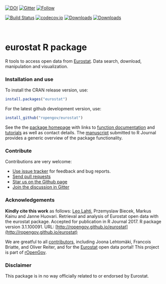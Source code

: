 



<br>

[![DOI](https://zenodo.org/badge/18989920.svg)](https://zenodo.org/badge/latestdoi/18989920)
[![Gitter](https://badges.gitter.im/rOpenGov/eurostat.svg)](https://gitter.im/rOpenGov/eurostat?utm_source=badge&utm_medium=badge&utm_campaign=pr-badge)
[![Follow](https://img.shields.io/twitter/follow/ropengov.svg?style=social)](https://twitter.com/intent/follow?screen_name=ropengov)  

[![Build Status](https://travis-ci.org/rOpenGov/eurostat.svg?branch=master)](https://travis-ci.org/rOpenGov/eurostat)
[![codecov.io](https://codecov.io/github/rOpenGov/eurostat/coverage.svg?branch=master)](https://codecov.io/github/rOpenGov/eurostat?branch=master)
[![Downloads](http://cranlogs.r-pkg.org/badges/grand-total/eurostat)](https://cran.r-project.org/package=eurostat)
[![Downloads](http://cranlogs.r-pkg.org/badges/eurostat)](https://cran.r-project.org/package=eurostat)
<!--[![License](https://img.shields.io/pypi/l/Django.svg)](https://opensource.org/licenses/BSD-2-Clause)-->

<!--[![Stories in Ready](http://badge.waffle.io/ropengov/eurostat.png?label=TODO)](http://waffle.io/ropengov/eurostat)-->
<!--[![CRAN version](http://www.r-pkg.org/badges/version/eurostat)](https://cran.r-project.org/package=eurostat)-->

<br>

# eurostat R package

<!-- README.md is generated from README.Rmd. Please edit that file -->

R tools to access open data from [Eurostat](http://ec.europa.eu/eurostat). Data search, download, manipulation and visualization. 


### Installation and use

To install the CRAN release version, use:


```r
install.packages("eurostat")
```


For the latest github development version, use:


```r
install_github("ropengov/eurostat")
```



See the the [package homepage](http://ropengov.github.io/eurostat) with links to [function documentation](http://ropengov.github.io/eurostat/reference/index.html) and [tutorials](http://ropengov.github.io/eurostat/articles/index.html) as well as contact details. The [manuscript](https://github.com/rOpenGov/eurostat/blob/master/vignettes/2017_RJournal_manuscript/RJwrapper.pdf) submitted to R Journal provides a generic overview of the package functionality.

<!--
 * [Eurostat R Cheat Sheet](https://github.com/rOpenGov/eurostat/blob/master/vignettes/cheatsheet/eurostat_cheatsheet.pdf)
 * [Package vignette](https://github.com/rOpenGov/eurostat/blob/master/vignettes/eurostat_tutorial.md) for installation and standard use
 * Blog posts ([package release](https://rpubs.com/muuankarski/27120) / [case studies](http://ropengov.github.io/r/2015/05/01/eurostat-package-examples/))  
 * Journal manuscript ([markdown](https://github.com/rOpenGov/eurostat/blob/master/vignettes/2017_RJournal_manuscript/lahti-huovari-kainu-biecek.md) / [pdf](https://github.com/rOpenGov/eurostat/blob/master/vignettes/2017_RJournal_manuscript/RJwrapper.pdf)) with reproducible examples
-->

### Contribute

Contributions are very welcome:

  * [Use issue tracker](https://github.com/ropengov/eurostat/issues) for feedback and bug reports.
  * [Send pull requests](https://github.com/ropengov/eurostat/)
  * [Star us on the Github page](https://github.com/ropengov/eurostat)
  * [Join the discussion in Gitter](https://gitter.im/rOpenGov/eurostat)

### Acknowledgements

**Kindly cite this work** as follows: [Leo Lahti](https://github.com/antagomir), Przemyslaw Biecek, Markus Kainu and Janne Huovari. Retrieval and analysis of Eurostat open data with the eurostat package. Accepted for publication in R Journal 2017. R package version 3.1.100091. URL: [http://ropengov.github.io/eurostat](http://ropengov.github.io/eurostat)

We are greatful to all [contributors](https://github.com/rOpenGov/eurostat/graphs/contributors), including Joona Lehtomäki, Francois Briatte, and Oliver Reiter, and for the [Eurostat](http://ec.europa.eu/eurostat/) open data portal! This project is part of [rOpenGov](http://ropengov.github.io).





### Disclaimer

This package is in no way officially related to or endorsed by Eurostat.



